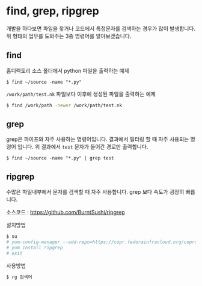 # find, grep, ripgrep
개발을 하다보면 파일을 찾거나 코드에서 특정문자를 검색하는 경우가 많이 발생합니다.
위 형태의 업무를 도와주는 3종 명령어를 알아보겠습니다.

## find
홈디렉토리 소스 폴더에서 python 파일을 출력하는 예제
```
$ find ~/source -name "*.py"
```

`/work/path/test.nk` 파일보다 이후에 생성된 파일을 출력하는 예제
```bash
$ find /work/path -newer /work/path/test.nk
```

## grep
grep은 파이프와 자주 사용하는 명령어입니다.
결과에서 필터링 할 때 자주 사용되는 명령어 입니다.
위 결과에서 `test` 문자가 들어간 경로만 출력합니다.

```
$ find ~/source -name "*.py" | grep test
```

## ripgrep
수많은 파일내부에서 문자를 검색할 때 자주 사용합니다.
grep 보다 속도가 굉장히 빠릅니다.

소스코드 : https://github.com/BurntSushi/ripgrep

설치방법

```bash
$ su
# yum-config-manager --add-repo=https://copr.fedorainfracloud.org/coprs/carlwgeorge/ripgrep/repo/epel-7/carlwgeorge-ripgrep-epel-7.repo
# yum install ripgrep
# exit
```

사용방법
```bash
$ rg 검색어
```